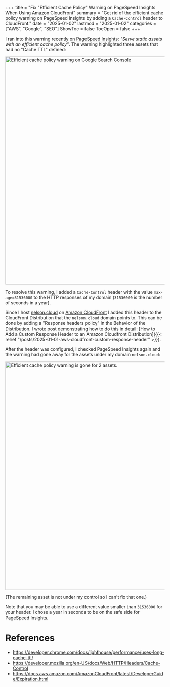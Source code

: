 +++
title = "Fix \"Efficient Cache Policy\" Warning on PageSpeed Insights When Using Amazon CloudFront"
summary = "Get rid of the efficient cache policy warning on PageSpeed Insights by adding a `Cache-Control` header to CloudFront."
date = "2025-01-02"
lastmod = "2025-01-02"
categories = ["AWS", "Google", "SEO"]
ShowToc = false
TocOpen = false
+++

I ran into this warning recently on [PageSpeed Insights](https://pagespeed.web.dev/): *"Serve static assets with an efficient cache policy"*. The warning highlighted three assets that had no "Cache TTL" defined:

<img src="/fix-efficient-cache-policy-on-gsc/before.webp" alt="Efficient cache policy warning on Google Search Console" width="720" height="295" style="max-width: 100%; height: auto; aspect-ratio: 1904 / 782;" loading="lazy" decoding="async">

To resolve this warning, I added a `Cache-Control` header with the value `max-age=31536000` to the HTTP responses of my domain (`31536000` is the number of seconds in a year).

Since I host [nelson.cloud](https://nelson.cloud) on [Amazon CloudFront](https://aws.amazon.com/cloudfront/) I added this header to the CloudFront Distribution that the `nelson.cloud` domain points to. This can be done by adding a "Response headers policy" in the Behavior of the Distribution. I wrote post demonstrating how to do this in detail: [How to Add a Custom Response Header to an Amazon Cloudfront Distribution]({{< relref "/posts/2025-01-01-aws-cloudfront-custom-response-header" >}}).

After the header was configured, I checked PageSpeed Insights again and the warning had gone away for the assets under my domain `nelson.cloud`:

<img src="/fix-efficient-cache-policy-on-gsc/after.webp" alt="Efficient cache policy warning is gone for 2 assets." width="720" height="194" style="max-width: 100%; height: auto; aspect-ratio: 1912 / 516;" loading="lazy" decoding="async">

(The remaining asset is not under my control so I can't fix that one.)

Note that you may be able to use a different value smaller than `31536000` for your header. I chose a year in seconds to be on the safe side for PageSpeed Insights.

# References
- https://developer.chrome.com/docs/lighthouse/performance/uses-long-cache-ttl/
- https://developer.mozilla.org/en-US/docs/Web/HTTP/Headers/Cache-Control
- https://docs.aws.amazon.com/AmazonCloudFront/latest/DeveloperGuide/Expiration.html
